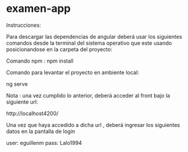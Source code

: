# examen-app

Instrucciones:

Para descargar las dependencias de angular deberá usar los siguientes comandos desde la terminal del sistema operativo que este usando posicionandose en la carpeta del proyecto:

Comando npm :
npm install

Comando para levantar el proyecto en ambiente local:

ng serve


Nota : una vez cumplido lo anterior, deberá acceder al front bajo la siguiente url:

http://localhost4200/


Una vez que haya accedido a dicha url , deberá ingresar los siguientes datos en la pantalla de login

user: eguillenm
pass: Lalo1994
